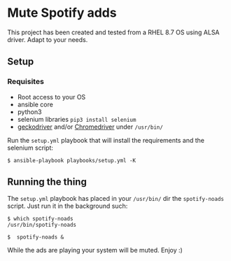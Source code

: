 # Mute Spotify adds
This project has been created and tested from a RHEL 8.7 OS using ALSA driver. Adapt to your needs.

## Setup

### Requisites
- Root access to your OS
- ansible core
- python3
- selenium libraries
`pip3 install selenium`
- [geckodriver](https://github.com/mozilla/geckodriver/releases) and/or [Chromedriver](https://chromedriver.chromium.org/downloads) under `/usr/bin/`


Run the `setup.yml` playbook that will install the requirements and the selenium script:
``` 
$ ansible-playbook playbooks/setup.yml -K
```

## Running the thing

The `setup.yml` playbook has placed in your `/usr/bin/` dir the `spotify-noads` script. Just run it in the background such:

```
$ which spotify-noads
/usr/bin/spotify-noads

$  spotify-noads &
```

While the ads are playing your system will be muted. Enjoy :)
